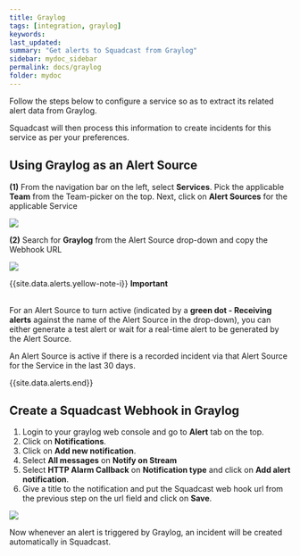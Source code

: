 ```yaml
---
title: Graylog
tags: [integration, graylog]
keywords: 
last_updated: 
summary: "Get alerts to Squadcast from Graylog"
sidebar: mydoc_sidebar
permalink: docs/graylog
folder: mydoc
---
```


Follow the steps below to configure a service so as to extract its related alert data from Graylog.

Squadcast will then process this information to create incidents for this service as per your preferences.

## Using Graylog as an Alert Source

**(1)** From the navigation bar on the left, select **Services**. Pick the applicable **Team** from the Team-picker on the top. Next, click on **Alert Sources** for the applicable Service

![](../../.gitbook/assets/alert\_source\_1.png)

**(2)** Search for **Graylog** from the Alert Source drop-down and copy the Webhook URL

![](../../.gitbook/assets/graylog\_1.png)

{{site.data.alerts.yellow-note-i}}
<b>Important</b><br/><br/>
<p>For an Alert Source to turn active (indicated by a <b>green dot - Receiving alerts</b> against the name of the Alert Source in the drop-down), you can either generate a test alert or wait for a real-time alert to be generated by the Alert Source.</p>
<p>An Alert Source is active if there is a recorded incident via that Alert Source for the Service in the last 30 days.</p>
{{site.data.alerts.end}}

## Create a Squadcast Webhook in Graylog

1. Login to your graylog web console and go to **Alert** tab on the top.
2. Click on **Notifications**.
3. Click on **Add new notification**.
4. Select **All messages** on **Notify on Stream**
5. Select **HTTP Alarm Callback** on **Notification type** and click on **Add alert notification**.
6. Give a title to the notification and put the Squadcast web hook url from the previous step on the url field and click on **Save**.

![](../../.gitbook/assets/graylog\_2.png)

Now whenever an alert is triggered by Graylog, an incident will be created automatically in Squadcast.